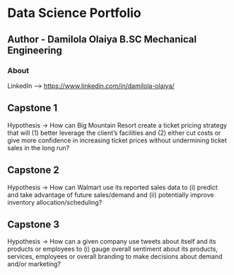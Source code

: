 # Data Science Portfolio
## Author - Damilola Olaiya B.SC Mechanical Engineering

### About
LinkedIn --> https://www.linkedin.com/in/damilola-olaiya/

## Capstone 1
Hypothesis → How can Big Mountain Resort create a ticket pricing strategy that will (1) better leverage the client’s facilities
and (2) either cut costs or give more confidence in increasing ticket prices without undermining ticket sales in the long run?

## Capstone 2
Hypothesis → How can Walmart use its reported sales data to (i) predict and take advantage of future
sales/demand and (ii) potentially improve inventory allocation/scheduling?

## Capstone 3
Hypothesis → How can a given company use tweets about itself and its products or employees to (i) gauge
overall sentiment about its products, services, employees or overall branding to make decisions about demand
and/or marketing?
